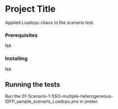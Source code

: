 # Project Title

Applied Loadcpu chaos to the scenario test.


### Prerequisites
NA

### Installing

NA

## Running the tests

Run the 01-Scenario-1-SSO-multiple-heterogeneous-IDFP_sample_scenario_Loadcpu.jmx in jmeter.





